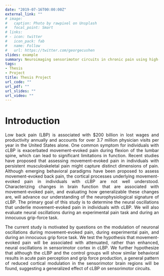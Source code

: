 ```yaml
---
date: "2019-07-16T00:00:00Z"
external_link: ""
# image:
#   caption: Photo by rawpixel on Unsplash
#   focal_point: Smart
# links:
# - icon: twitter
#   icon_pack: fab
#   name: Follow
#   url: https://twitter.com/georgecushen
slides: example
summary: Neuroimaging sensorimotor circuits in chronic pain using high-density electroencephalography
tags:
- Thesis
- Project
title: Thesis Project
url_code: ""
url_pdf: ""
url_slides: ""
url_video: ""
---
```

<div style="text-align: justify">
<h1 style = "font-size:30px; font-weight:bold"> Introduction </h1>
Low back pain (LBP) is associated with $200 billion in lost wages and productivity annually and accounts for over 3.7 million physician visits per year in the United States alone. One common symptom for individuals with cLBP is exacerbated movement-evoked pain during flexion of the lumbar spine, which can lead to significant limitations in function. Recent studies have proposed that assessing movement-evoked pain in individuals with persistent musculoskeletal pain might capture distinct dimensions of pain. Although emerging behavioral paradigms have been proposed to assess movement-evoked back pain, the cortical processes underlying movement-evoked pain in individuals with cLBP are not well understood. Characterizing changes in brain function that are associated with movement-evoked pain, and evaluating how generalizable these changes are, will advance our understanding of the neurophysiological signature of cLBP. The primary goal of this study is to determine the neural oscillations that underlie movement-evoked pain in individuals with cLBP. We will also evaluate neural oscillations during an experimental pain task and during an innocuous grip-force task. 

The current study is motivated by questions on the modulation of neuronal oscillations during movement-evoked pain, during experimental pain, and during an innocuous grip force task. We test the hypothesis that movement-evoked pain will be associated with attenuated, rather than enhanced, neural oscillations in sensorimotor cortex in cLBP. We further hypothesize that although the cLBP and the control groups will show similar behavioral results in acute pain perception and grip force production, a general pattern of reduced cortical modulation in the sensorimotor brain regions will be found, suggesting a generalized effect of cLBP on sensorimotor circuits.
